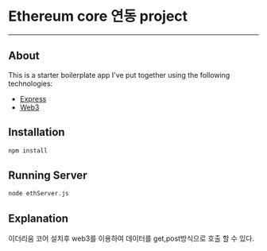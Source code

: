 # Ethereum core 연동 project

---

## About

This is a starter boilerplate app I've put together using the following technologies:

* [Express](http://expressjs.com)
* [Web3](https://web3js.readthedocs.io/en/v1.2.4/)

## Installation

```bash
npm install
```

## Running Server

```bash
node ethServer.js
```

## Explanation

이더리움 코어 설치후 web3를 이용하여 데이터를 get,post방식으로 호출 할 수 있다.


